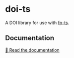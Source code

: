 # doi-ts

A DOI library for use with [fp-ts].

## Documentation

[📘 Read the documentation][docs]

[docs]: https://thewilkybarkid.github.io/doi-ts/
[fp-ts]: https://gcanti.github.io/fp-ts/
